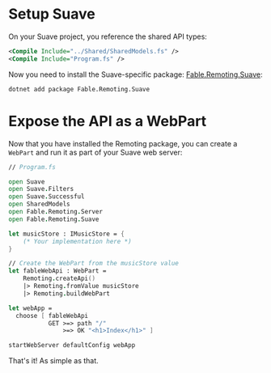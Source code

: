 # Setup Suave
On your Suave project, you reference the shared API types:
```xml
<Compile Include="../Shared/SharedModels.fs" />
<Compile Include="Program.fs" />
```
Now you need to install the Suave-specific package: [Fable.Remoting.Suave](https://www.nuget.org/packages/Fable.Remoting.Suave/):
```
dotnet add package Fable.Remoting.Suave
```
# Expose the API as a WebPart
Now that you have installed the Remoting package, you can create a `WebPart` and run it as part of your Suave web server:
```fsharp
// Program.fs

open Suave
open Suave.Filters
open Suave.Successful
open SharedModels
open Fable.Remoting.Server
open Fable.Remoting.Suave

let musicStore : IMusicStore = {
    (* Your implementation here *)
} 

// Create the WebPart from the musicStore value
let fableWebApi : WebPart = 
    Remoting.createApi()
    |> Remoting.fromValue musicStore
    |> Remoting.buildWebPart

let webApp = 
  choose [ fableWebApi
           GET >=> path "/" 
               >=> OK "<h1>Index</h1>" ]

startWebServer defaultConfig webApp 
```
That's it! As simple as that.